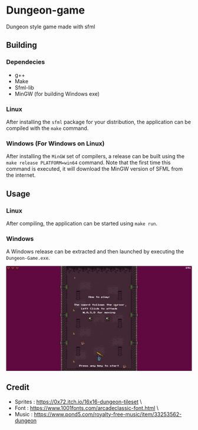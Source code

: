 # Dungeon-game
Dungeon style game made with sfml

## Building

### Dependecies
- g++
- Make
- Sfml-lib
- MinGW (for building Windows exe)

### Linux
After installing the `sfml` package for your distribution, the application can be compiled with the `make` command.

### Windows (For Windows on Linux)
After installing the `MinGW` set of compilers, a release can be built using the `make release PLATFORM=win64` command. Note that the first time this command is executed, it will download the MinGW version of SFML from the internet.

## Usage
### Linux
After compiling, the application can be started using `make run`.

### Windows
A Windows release can be extracted and then launched by executing the `Dungeon-Game.exe`.

![Tutorial screen](https://github.com/SharkAce/Dungeon-game/blob/main/screenshots/2024-06-12_18.png?raw=true)

## Credit
- Sprites : https://0x72.itch.io/16x16-dungeon-tileset \
- Font : https://www.1001fonts.com/arcadeclassic-font.html \
- Music : https://www.pond5.com/royalty-free-music/item/33253562-dungeon